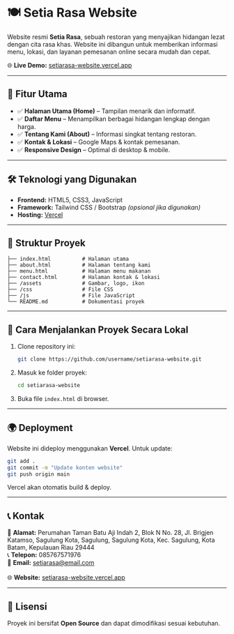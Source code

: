 
# 🍽️ Setia Rasa Website  

Website resmi **Setia Rasa**, sebuah restoran yang menyajikan hidangan lezat dengan cita rasa khas. Website ini dibangun untuk memberikan informasi menu, lokasi, dan layanan pemesanan online secara mudah dan cepat.  

🌐 **Live Demo:** [setiarasa-website.vercel.app](https://setiarasa-website.vercel.app)  

---

## 🚀 Fitur Utama  
- ✅ **Halaman Utama (Home)** – Tampilan menarik dan informatif.  
- ✅ **Daftar Menu** – Menampilkan berbagai hidangan lengkap dengan harga.  
- ✅ **Tentang Kami (About)** – Informasi singkat tentang restoran.  
- ✅ **Kontak & Lokasi** – Google Maps & kontak pemesanan.  
- ✅ **Responsive Design** – Optimal di desktop & mobile.  

---

## 🛠️ Teknologi yang Digunakan  
- **Frontend:** HTML5, CSS3, JavaScript  
- **Framework:** Tailwind CSS / Bootstrap *(opsional jika digunakan)*  
- **Hosting:** [Vercel](https://vercel.com/)  

---

## 📂 Struktur Proyek  
```
├── index.html          # Halaman utama
├── about.html          # Halaman tentang kami
├── menu.html           # Halaman menu makanan
├── contact.html        # Halaman kontak & lokasi
├── /assets             # Gambar, logo, ikon
├── /css                # File CSS
├── /js                 # File JavaScript
└── README.md           # Dokumentasi proyek
```

---

## 🔧 Cara Menjalankan Proyek Secara Lokal  
1. Clone repository ini:  
   ```bash
   git clone https://github.com/username/setiarasa-website.git
   ```
2. Masuk ke folder proyek:  
   ```bash
   cd setiarasa-website
   ```
3. Buka file `index.html` di browser.  

---

## 🌍 Deployment  
Website ini dideploy menggunakan **Vercel**. Untuk update:  
```bash
git add .
git commit -m "Update konten website"
git push origin main
```
Vercel akan otomatis build & deploy.  

---

## 📞 Kontak  
📍 **Alamat:** Perumahan Taman Batu Aji Indah 2, Blok N No. 28, Jl. Brigjen Katamso, Sagulung Kota, Sagulung,    Sagulung Kota, Kec. Sagulung, Kota Batam, Kepulauan Riau 29444 <br>
📞 **Telepon:** 085767571976 <br>
📧 **Email:** setiarasa@email.com <br>  
🌐 **Website:** [setiarasa-website.vercel.app](https://setiarasa-website.vercel.app)  

---

## 📜 Lisensi  
Proyek ini bersifat **Open Source** dan dapat dimodifikasi sesuai kebutuhan.  
